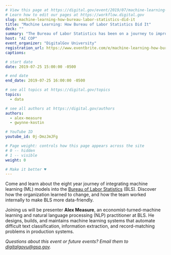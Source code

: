 ```yaml
---
# View this page at https://digital.gov/event/2019/07/machine-learning-how-bureau-labor-statistics
# Learn how to edit our pages at https://workflow.digital.gov
slug: machine-learning-how-bureau-labor-statistics-did-it
title: "Machine Learning: How Bureau of Labor Statistics Did It"
deck: ""
summary: "The Bureau of Labor Statistics has been on a journey to improve their data reporting, using and iterating on machine learning, from algorithms to deep neural networks with lessons for everyone on this path."
host: "AI COP"
event_organizer: "DigitalGov University"
registration_url: https://www.eventbrite.com/e/machine-learning-how-bureau-of-labor-statistics-did-it-registration-64613832713
captions: 

# start date
date: 2019-07-25 15:00:00 -0500

# end date
end_date: 2019-07-25 16:00:00 -0500

# see all topics at https://digital.gov/topics
topics: 
  - data

# see all authors at https://digital.gov/authors
authors: 
  - alex-measure
  - gwynne-kostin

# YouTube ID
youtube_id: 0j-DmzJmJFg

# Page weight: controls how this page appears across the site
# 0 -- hidden
# 1 -- visible
weight: 0

# Make it better ♥
---
```


Come and learn about the eight year journey of integrating machine learning (ML) models into the [Bureau of Labor Statistics](https://www.bls.gov/) (BLS). Discover how the organization learned to change, and how the team worked internally to make BLS more data-friendly.

Joining us will be presenter **Alex Measure**, an economist-turned-machine learning and natural language processing (NLP) practitioner at BLS. He designs, builds, and maintains machine learning systems that automate difficult text classification, information extraction, and record-matching problems in production systems. 

_Questions about this event or future events? Email them to [digitalgovu@gsa.gov](mailto:digitalgovu@gsa.gov)._ 
